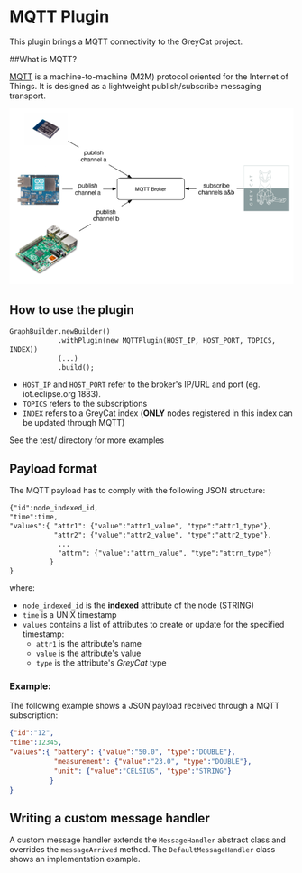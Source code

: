 MQTT Plugin
=============

This plugin brings a MQTT connectivity to the GreyCat project. 

##What is MQTT?

[MQTT](http://mqtt.org/) is a machine-to-machine (M2M) protocol oriented for the Internet of Things. It is designed as a lightweight publish/subscribe messaging transport.

![Architecture](mqtt-greycat.png)

## How to use the plugin

```
GraphBuilder.newBuilder()
            .withPlugin(new MQTTPlugin(HOST_IP, HOST_PORT, TOPICS, INDEX))
            (...)
            .build();
```

* `HOST_IP` and `HOST_PORT` refer to the broker's IP/URL and port (eg. iot.eclipse.org 1883).
* `TOPICS` refers to the subscriptions
* `INDEX` refers to a GreyCat index (**ONLY** nodes registered in this index can be updated through MQTT)

See the test/ directory for more examples

## Payload format

The MQTT payload has to comply with the following JSON structure:

```
{"id":node_indexed_id,
"time":time,
"values":{ "attr1": {"value":"attr1_value", "type":"attr1_type"},
           "attr2": {"value":"attr2_value", "type":"attr2_type"},
            ...
            "attrn": {"value":"attrn_value", "type":"attrn_type"}
          }
}
```
where:
* `node_indexed_id` is the **indexed** attribute of the node (STRING)
* `time` is a UNIX timestamp
*  `values` contains a list of attributes to create or update for the specified timestamp:
    * `attr1` is the attribute's name
    * `value` is the attribute's value
    * `type` is the attribute's *GreyCat* type
    
### Example:
The following example shows a JSON payload received through a MQTT subscription:  
```json
{"id":"12",
"time":12345,
"values":{ "battery": {"value":"50.0", "type":"DOUBLE"},
           "measurement": {"value":"23.0", "type":"DOUBLE"},
           "unit": {"value":"CELSIUS", "type":"STRING"}
          }
}
```

## Writing a custom message handler

A custom message handler extends the `MessageHandler` abstract class and overrides the `messageArrived` method.
The `DefaultMessageHandler` class shows an implementation example.